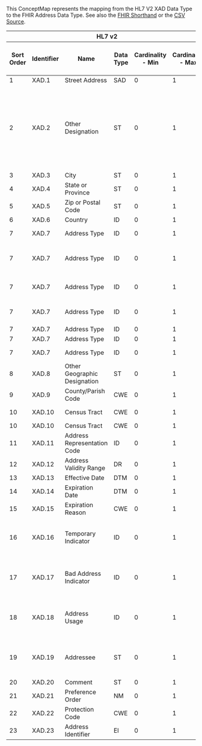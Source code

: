
This ConceptMap represents the mapping from the HL7 V2 XAD Data Type to the FHIR Address Data Type. See also the <a href='https://github.com/HL7/v2-to-fhir/blob/master/tank/Datatype XAD to Address.fsh'>FHIR Shorthand</a> or the <a href='https://github.com/HL7/v2-to-fhir/blob/master/mappings/datatypes/HL7 Data Type - FHIR R4_ XAD[Address] - Sheet1.csv'>CSV Source</a>.
<table class='grid'><thead>
<tr><th colspan='6'>HL7 v2</th><th colspan='3'>Condition (IF True, args)</th><th colspan='8'>HL7 FHIR</th><th rowspan='2'>Comments</th></tr>
<tr><th title='Rows are listed in sequence of how they appear in the v2 standard. The first column, Sort Order, provides a sort order that can re-create the original v2 standard sequence in case one opts to re-sort/filter the rows.'>Sort Order</th><th title='Contains the formal Data Type Name and Component Sequence according to the base standard using &quot;.&quot; as the delimiter.'>Identifier</th><th title='The formal name of the field in the most current published version.'>Name</th><th title='The data type of the field in the most current published version if not deprecated, otherwise the data type at the time it was deprecated and removed.'>Data Type</th><th title='The V2 min cardinality expressed numerically.'>Cardinality - Min</th><th title='The V2 max cardinality expressed numerically.' style='border-right: 2px'>Cardinality - Max</th><th title='Condition in an easy to read syntax (Computable ANTLR)'>Computable ANTLR</th><th title='Condition in FHIRPath Notation'>Computable FHIRPath</th><th title='Condition expressed in narrative form' style='border-right: 2px'>Narrative</th><th title='An existing FHIR attribute in the target FHIR version.'>FHIR Attribute</th><th title='The FHIR attribute&apos;s data type in the target FHIR version.'>Proposed Extension</th><th title='The proposed FHIR Extension.'>Data Type</th><th title='The FHIR min cardinality expressed numerically.'>Cardinality - Min</th><th title='The FHIR max cardinality expressed numerically.' style='border-right: 2px'>Cardinality - Max</th><th title='The URL to the Data Type Map that is to be used for the attribute in this segment.'>Data Type Mapping</th><th title='The fixed or computed value to assign.'>Vocabulary Mapping<br/>(IS, ID, CE, CEN, CWE)</th><th title='Mapping for terminology tables.'>Assignment</th></tr></thead>
<tbody>
<tr><td>1</td><td>XAD.1</td><td>Street Address</td><td>SAD</td><td>0</td><td style='border-right: 2px'>1</td><td></td><td></td><td style='border-right: 2px'></td><td><a href='https://hl7.org/fhir/R4/datatypes-definitions.html#Address.Address.line'>Address.line</a></td><td></td><td><a href='https://hl7.org/fhir/R4/datatypes-definitions.html#Address.Address.string'>Address.string</a></td><td>0</td><td>-1</td><td><a href='ConceptMap-datatype-sad-to-address.html'>SAD[Address]</a></td><td></td><td></td><td></td></tr>
<tr><td>2</td><td>XAD.2</td><td>Other Designation</td><td>ST</td><td>0</td><td style='border-right: 2px'>1</td><td></td><td></td><td style='border-right: 2px'></td><td><a href='https://hl7.org/fhir/R4/datatypes-definitions.html#Address.Address.line'>Address.line</a></td><td></td><td><a href='https://hl7.org/fhir/R4/datatypes-definitions.html#Address.Address.string'>Address.string</a></td><td>0</td><td>-1</td><td></td><td></td><td></td><td>Note that XAD.1 is mapped to Address.line as well using the SAD data type.  That may yield up to three address lines.</td></tr>
<tr><td>3</td><td>XAD.3</td><td>City</td><td>ST</td><td>0</td><td style='border-right: 2px'>1</td><td></td><td></td><td style='border-right: 2px'></td><td><a href='https://hl7.org/fhir/R4/datatypes-definitions.html#Address.Address.city'>Address.city</a></td><td></td><td><a href='https://hl7.org/fhir/R4/datatypes-definitions.html#Address.Address.string'>Address.string</a></td><td>0</td><td>1</td><td></td><td></td><td></td><td></td></tr>
<tr><td>4</td><td>XAD.4</td><td>State or Province</td><td>ST</td><td>0</td><td style='border-right: 2px'>1</td><td></td><td></td><td style='border-right: 2px'></td><td><a href='https://hl7.org/fhir/R4/datatypes-definitions.html#Address.Address.state'>Address.state</a></td><td></td><td><a href='https://hl7.org/fhir/R4/datatypes-definitions.html#Address.Address.string'>Address.string</a></td><td>0</td><td>1</td><td></td><td></td><td></td><td></td></tr>
<tr><td>5</td><td>XAD.5</td><td>Zip or Postal Code</td><td>ST</td><td>0</td><td style='border-right: 2px'>1</td><td></td><td></td><td style='border-right: 2px'></td><td><a href='https://hl7.org/fhir/R4/datatypes-definitions.html#Address.Address.postalCode'>Address.postalCode</a></td><td></td><td><a href='https://hl7.org/fhir/R4/datatypes-definitions.html#Address.Address.string'>Address.string</a></td><td>0</td><td>1</td><td></td><td></td><td></td><td></td></tr>
<tr><td>6</td><td>XAD.6</td><td>Country</td><td>ID</td><td>0</td><td style='border-right: 2px'>1</td><td></td><td></td><td style='border-right: 2px'></td><td><a href='https://hl7.org/fhir/R4/datatypes-definitions.html#Address.Address.country'>Address.country</a></td><td></td><td><a href='https://hl7.org/fhir/R4/datatypes-definitions.html#Address.Address.string'>Address.string</a></td><td>0</td><td>1</td><td></td><td></td><td></td><td></td></tr>
<tr><td>7</td><td>XAD.7</td><td>Address Type</td><td>ID</td><td>0</td><td style='border-right: 2px'>1</td><td>IF XAD.7 IN ("M", "SH")</td><td></td><td style='border-right: 2px'></td><td><a href='https://hl7.org/fhir/R4/datatypes-definitions.html#Address.Address.type'>Address.type</a></td><td></td><td><a href='https://hl7.org/fhir/R4/datatypes-definitions.html#Address.Address.code'>Address.code</a></td><td>0</td><td>1</td><td></td><td>AddressType[Type]</td><td></td><td></td></tr>
<tr><td>7</td><td>XAD.7</td><td>Address Type</td><td>ID</td><td>0</td><td style='border-right: 2px'>1</td><td>IF XAD.7 IN ("BA", "BI", "C", "B", "H", "O")</td><td></td><td style='border-right: 2px'></td><td><a href='https://hl7.org/fhir/R4/datatypes-definitions.html#Address.Address.use'>Address.use</a></td><td></td><td><a href='https://hl7.org/fhir/R4/datatypes-definitions.html#Address.Address.code'>Address.code</a></td><td>0</td><td>1</td><td></td><td>AddressType[Use]</td><td></td><td></td></tr>
<tr><td>7</td><td>XAD.7</td><td>Address Type</td><td>ID</td><td>0</td><td style='border-right: 2px'>1</td><td>IF XAD.7 EQUALS "HV"</td><td></td><td style='border-right: 2px'></td><td><a href='https://hl7.org/fhir/R4/datatypes-definitions.html#Address.Address.extension.url'>Address.extension.url</a></td><td></td><td><a href='https://hl7.org/fhir/R4/datatypes-definitions.html#Address.Address.uri'>Address.uri</a></td><td>1</td><td>1</td><td></td><td></td><td>"<a href='http://hl7.org/fhir/StructureDefinition/iso21090-AD-use'>http://hl7.org/fhir/StructureDefinition/iso21090-AD-use</a>"</td><td></td></tr>
<tr><td>7</td><td>XAD.7</td><td>Address Type</td><td>ID</td><td>0</td><td style='border-right: 2px'>1</td><td>IF XAD.7 EQUALS "HV"</td><td></td><td style='border-right: 2px'></td><td><a href='https://hl7.org/fhir/R4/datatypes-definitions.html#Address.Address.extension.valueCode'>Address.extension.valueCode</a></td><td></td><td><a href='https://hl7.org/fhir/R4/datatypes-definitions.html#Address.Address.code'>Address.code</a></td><td>1</td><td>1</td><td></td><td></td><td></td><td></td></tr>
<tr><td>7</td><td>XAD.7</td><td>Address Type</td><td>ID</td><td>0</td><td style='border-right: 2px'>1</td><td></td><td></td><td style='border-right: 2px'></td><td><a href='https://hl7.org/fhir/R4/datatypes-definitions.html#Address.Address.extension.uri'>Address.extension.uri</a></td><td></td><td></td><td></td><td></td><td></td><td></td><td></td><td></td></tr>
<tr><td>7</td><td>XAD.7</td><td>Address Type</td><td>ID</td><td>0</td><td style='border-right: 2px'>1</td><td></td><td></td><td style='border-right: 2px'></td><td><a href='https://hl7.org/fhir/R4/datatypes-definitions.html#Address.Address.extension.valueCodeableConcept.coding.value'>Address.extension.valueCodeableConcept.coding.value</a></td><td></td><td><a href='https://hl7.org/fhir/R4/datatypes-definitions.html#Address.Address.code'>Address.code</a></td><td></td><td></td><td></td><td></td><td></td><td></td></tr>
<tr><td>7</td><td>XAD.7</td><td>Address Type</td><td>ID</td><td>0</td><td style='border-right: 2px'>1</td><td></td><td></td><td style='border-right: 2px'></td><td><a href='https://hl7.org/fhir/R4/datatypes-definitions.html#Address.Address.extension.valueCodeableConcept.coding.system'>Address.extension.valueCodeableConcept.coding.system</a></td><td></td><td><a href='https://hl7.org/fhir/R4/datatypes-definitions.html#Address.Address.uri'>Address.uri</a></td><td></td><td></td><td></td><td></td><td>"<a href='http://terminology.hl7.org/CodeSystem/v2-0190'>http://terminology.hl7.org/CodeSystem/v2-0190</a>"</td><td></td></tr>
<tr><td>8</td><td>XAD.8</td><td>Other Geographic Designation</td><td>ST</td><td>0</td><td style='border-right: 2px'>1</td><td></td><td></td><td style='border-right: 2px'></td><td></td><td></td><td></td><td></td><td></td><td></td><td></td><td></td><td></td></tr>
<tr><td>9</td><td>XAD.9</td><td>County/Parish Code</td><td>CWE</td><td>0</td><td style='border-right: 2px'>1</td><td></td><td></td><td style='border-right: 2px'></td><td><a href='https://hl7.org/fhir/R4/datatypes-definitions.html#Address.Address.district'>Address.district</a></td><td></td><td><a href='https://hl7.org/fhir/R4/datatypes-definitions.html#Address.Address.string'>Address.string</a></td><td>0</td><td>1</td><td><a href='ConceptMap-datatype-cwe-to-string.html'>CWE[string]</a></td><td></td><td></td><td></td></tr>
<tr><td>10</td><td>XAD.10</td><td>Census Tract</td><td>CWE</td><td>0</td><td style='border-right: 2px'>1</td><td></td><td></td><td style='border-right: 2px'></td><td><a href='https://hl7.org/fhir/R4/datatypes-definitions.html#Address.Address.extension.url'>Address.extension.url</a></td><td></td><td><a href='https://hl7.org/fhir/R4/datatypes-definitions.html#Address.Address.uri'>Address.uri</a></td><td>1</td><td>1</td><td></td><td></td><td>"<a href='http://hl7.org/fhir/StructureDefinition/iso21090-ADXP-censusTract'>http://hl7.org/fhir/StructureDefinition/iso21090-ADXP-censusTract</a>"</td><td></td></tr>
<tr><td>10</td><td>XAD.10</td><td>Census Tract</td><td>CWE</td><td>0</td><td style='border-right: 2px'>1</td><td></td><td></td><td style='border-right: 2px'></td><td><a href='https://hl7.org/fhir/R4/datatypes-definitions.html#Address.Address.extension.valueCode'>Address.extension.valueCode</a></td><td></td><td><a href='https://hl7.org/fhir/R4/datatypes-definitions.html#Address.Address.string'>Address.string</a></td><td>1</td><td>1</td><td><a href='ConceptMap-datatype-cwe-to-string.html'>CWE[string]</a></td><td></td><td></td><td></td></tr>
<tr><td>11</td><td>XAD.11</td><td>Address Representation Code</td><td>ID</td><td>0</td><td style='border-right: 2px'>1</td><td></td><td></td><td style='border-right: 2px'></td><td></td><td></td><td></td><td></td><td></td><td></td><td></td><td></td><td></td></tr>
<tr><td>12</td><td>XAD.12</td><td>Address Validity Range</td><td>DR</td><td>0</td><td style='border-right: 2px'>1</td><td></td><td></td><td style='border-right: 2px'></td><td><a href='https://hl7.org/fhir/R4/datatypes-definitions.html#Address.Address.period'>Address.period</a></td><td></td><td><a href='https://hl7.org/fhir/R4/datatypes-definitions.html#Address.Address.Period'>Address.Period</a></td><td>0</td><td>1</td><td><a href='ConceptMap-datatype-dr-to-period.html'>DR[Period]</a></td><td></td><td></td><td></td></tr>
<tr><td>13</td><td>XAD.13</td><td>Effective Date</td><td>DTM</td><td>0</td><td style='border-right: 2px'>1</td><td></td><td></td><td style='border-right: 2px'></td><td><a href='https://hl7.org/fhir/R4/datatypes-definitions.html#Address.Address.period.start'>Address.period.start</a></td><td></td><td><a href='https://hl7.org/fhir/R4/datatypes-definitions.html#Address.Address.dateTime'>Address.dateTime</a></td><td>0</td><td>1</td><td></td><td></td><td></td><td></td></tr>
<tr><td>14</td><td>XAD.14</td><td>Expiration Date</td><td>DTM</td><td>0</td><td style='border-right: 2px'>1</td><td></td><td></td><td style='border-right: 2px'></td><td><a href='https://hl7.org/fhir/R4/datatypes-definitions.html#Address.Address.period.end'>Address.period.end</a></td><td></td><td><a href='https://hl7.org/fhir/R4/datatypes-definitions.html#Address.Address.dateTime'>Address.dateTime</a></td><td>0</td><td>1</td><td></td><td></td><td></td><td></td></tr>
<tr><td>15</td><td>XAD.15</td><td>Expiration Reason</td><td>CWE</td><td>0</td><td style='border-right: 2px'>1</td><td></td><td></td><td style='border-right: 2px'></td><td></td><td></td><td></td><td></td><td></td><td></td><td></td><td></td><td></td></tr>
<tr><td>16</td><td>XAD.16</td><td>Temporary Indicator</td><td>ID</td><td>0</td><td style='border-right: 2px'>1</td><td></td><td></td><td style='border-right: 2px'></td><td></td><td></td><td></td><td></td><td></td><td></td><td></td><td></td><td>Overlaps with Address.use and Address.type</td></tr>
<tr><td>17</td><td>XAD.17</td><td>Bad Address Indicator</td><td>ID</td><td>0</td><td style='border-right: 2px'>1</td><td></td><td></td><td style='border-right: 2px'></td><td></td><td></td><td></td><td></td><td></td><td></td><td></td><td></td><td>Overlaps with Address.use and Address.type</td></tr>
<tr><td>18</td><td>XAD.18</td><td>Address Usage</td><td>ID</td><td>0</td><td style='border-right: 2px'>1</td><td></td><td></td><td style='border-right: 2px'></td><td></td><td></td><td></td><td></td><td></td><td></td><td></td><td></td><td>Overlaps with Address.use and Address.type</td></tr>
<tr><td>19</td><td>XAD.19</td><td>Addressee</td><td>ST</td><td>0</td><td style='border-right: 2px'>1</td><td></td><td></td><td style='border-right: 2px'></td><td><a href='https://hl7.org/fhir/R4/datatypes-definitions.html#Address.Address.line'>Address.line</a></td><td></td><td><a href='https://hl7.org/fhir/R4/datatypes-definitions.html#Address.Address.string'>Address.string</a></td><td>0</td><td>-1</td><td></td><td></td><td></td><td>There is an existing ADXP extension if we prefer</td></tr>
<tr><td>20</td><td>XAD.20</td><td>Comment</td><td>ST</td><td>0</td><td style='border-right: 2px'>1</td><td></td><td></td><td style='border-right: 2px'></td><td></td><td></td><td></td><td></td><td></td><td></td><td></td><td></td><td></td></tr>
<tr><td>21</td><td>XAD.21</td><td>Preference Order</td><td>NM</td><td>0</td><td style='border-right: 2px'>1</td><td></td><td></td><td style='border-right: 2px'></td><td></td><td></td><td></td><td></td><td></td><td></td><td></td><td></td><td></td></tr>
<tr><td>22</td><td>XAD.22</td><td>Protection Code</td><td>CWE</td><td>0</td><td style='border-right: 2px'>1</td><td></td><td></td><td style='border-right: 2px'></td><td></td><td></td><td></td><td></td><td></td><td></td><td></td><td></td><td></td></tr>
<tr><td>23</td><td>XAD.23</td><td>Address Identifier</td><td>EI</td><td>0</td><td style='border-right: 2px'>1</td><td></td><td></td><td style='border-right: 2px'></td><td></td><td></td><td></td><td></td><td></td><td></td><td></td><td></td><td></td></tr>
</tbody></table>

